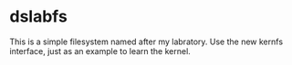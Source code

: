 # dslabfs
This is a simple filesystem named after my labratory. Use the new kernfs interface, just as an example to learn the kernel.
